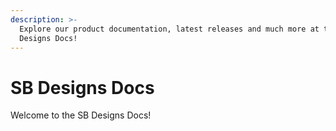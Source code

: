 ```yaml
---
description: >-
  Explore our product documentation, latest releases and much more at the SB
  Designs Docs!
---
```


# SB Designs Docs

Welcome to the SB Designs Docs!
